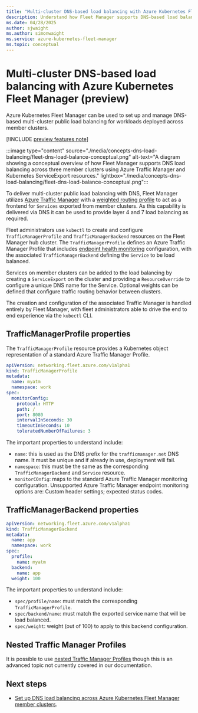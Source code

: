 ```yaml
---
title: "Multi-cluster DNS-based load balancing with Azure Kubernetes Fleet Manager"
description: Understand how Fleet Manager supports DNS-based load balancing for placed workloads.
ms.date: 04/28/2025
author: sjwaight
ms.author: simonwaight
ms.service: azure-kubernetes-fleet-manager
ms.topic: conceptual
---
```


# Multi-cluster DNS-based load balancing with Azure Kubernetes Fleet Manager (preview)

Azure Kubernetes Fleet Manager can be used to set up and manage DNS-based multi-cluster public load balancing for workloads deployed across member clusters.

[!INCLUDE [preview features note](./includes/preview/preview-callout-data-plane-network-alpha.md)]

:::image type="content" source="./media/concepts-dns-load-balancing/fleet-dns-load-balance-conceptual.png" alt-text="A diagram showing a conceptual overview of how Fleet Manager supports DNS load balancing across three member clusters using Azure Traffic Manager and Kubernetes ServiceExport resources." lightbox="./media/concepts-dns-load-balancing/fleet-dns-load-balance-conceptual.png":::

To deliver multi-cluster public load balancing with DNS, Fleet Manager utilizes [Azure Traffic Manager][traffic-manager-overview] with a [weighted routing profile][traffic-manager-weighted] to act as a frontend for `Services` exported from member clusters. As this capability is delivered via DNS it can be used to provide layer 4 and 7 load balancing as required.

Fleet administrators use `kubectl` to create and configure `TrafficManagerProfile` and `TrafficManagerBackend` resources on the Fleet Manager hub cluster. The `TrafficManagerProfile` defines an Azure Traffic Manager Profile that includes [endpoint health monitoring][traffic-manager-health-check] configuration, with the associated `TrafficManagerBackend` defining the `Service` to be load balanced.

Services on member clusters can be added to the load balancing by creating a `ServiceExport` on the cluster and providing a `ResourceOverride` to configure a unique DNS name for the Service. Optional weights can be defined that configure traffic routing behavior between clusters.

The creation and configuration of the associated Traffic Manager is handled entirely by Fleet Manager, with fleet administrators able to drive the end to end experience via the `kubectl` CLI.

## TrafficManagerProfile properties

The `TrafficManagerProfile` resource provides a Kubernetes object representation of a standard Azure Traffic Manager Profile.

```yml
apiVersion: networking.fleet.azure.com/v1alpha1
kind: TrafficManagerProfile
metadata:
  name: myatm
  namespace: work
spec:
  monitorConfig:
    protocol: HTTP
    path: /
    port: 8080
    intervalInSeconds: 30
    timeoutInSeconds: 10
    toleratedNumberOfFailures: 3
```

The important properties to understand include:

* `name`: this is used as the DNS prefix for the `trafficmanager.net` DNS name. It must be unique and if already in use, deployment will fail.
* `namespace`: this must be the same as the corresponding `TrafficManagerBackend` and `Service` resource.
* `monitorCOnfig`: maps to the standard Azure Traffic Manager monitoring configuration. Unsupported Azure Traffic Manager endpoint monitoring options are: Custom header settings; expected status codes.

## TrafficManagerBackend properties

```yml
apiVersion: networking.fleet.azure.com/v1alpha1
kind: TrafficManagerBackend
metadata:
  name: app
  namespace: work
spec:
  profile:
    name: myatm
  backend:
    name: app
  weight: 100
```

The important properties to understand include:

* `spec/profile/name`: must match the corresponding `TrafficManagerProfile`.
* `spec/backend/name`: must match the exported service name that will be load balanced. 
* `spec/weight`: weight (out of 100) to apply to this backend configuration.

## Nested Traffic Manager Profiles

It is possible to use [nested Traffic Manager Profiles][traffic-manager-nested] though this is an advanced topic not currently covered in our documentation.

## Next steps

* [Set up DNS load balancing across Azure Kubernetes Fleet Manager member clusters](./howto-dns-load-balancing.md).

<!-- INTERNAL LINKS -->
[traffic-manager-overview]: /azure/traffic-manager/traffic-manager-overview
[traffic-manager-weighted]: /azure/traffic-manager/traffic-manager-routing-methods#weighted-traffic-routing-method
[traffic-manager-health-check]: /azure/traffic-manager/traffic-manager-monitoring#configure-endpoint-monitoring
[traffic-manager-nested]: /azure/traffic-manager/traffic-manager-nested-profiles
